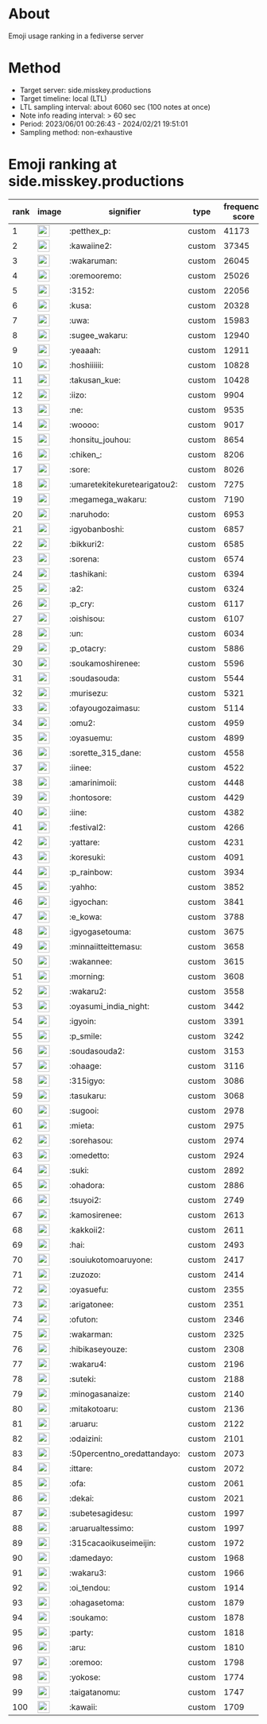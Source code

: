 # About
Emoji usage ranking in a fediverse server

# Method
- Target server: side.misskey.productions
- Target timeline: local (LTL)
- LTL sampling interval: about 6060 sec (100 notes at once)
- Note info reading interval: > 60 sec
- Period: 2023/06/01 00:26:43 - 2024/02/21 19:51:01 
- Sampling method: non-exhaustive

# Emoji ranking at side.misskey.productions

|rank|image|signifier|type|frequency score|
|----|----|----|----|----|
|1|<img height="24" src="https://side.misskey.productions/emoji/petthex_p.webp">|:petthex_p:|custom|41173|
|2|<img height="24" src="https://side.misskey.productions/emoji/kawaiine2.webp">|:kawaiine2:|custom|37345|
|3|<img height="24" src="https://side.misskey.productions/emoji/wakaruman.webp">|:wakaruman:|custom|26045|
|4|<img height="24" src="https://side.misskey.productions/emoji/oremooremo.webp">|:oremooremo:|custom|25026|
|5|<img height="24" src="https://side.misskey.productions/emoji/3152.webp">|:3152:|custom|22056|
|6|<img height="24" src="https://side.misskey.productions/emoji/kusa.webp">|:kusa:|custom|20328|
|7|<img height="24" src="https://side.misskey.productions/emoji/uwa.webp">|:uwa:|custom|15983|
|8|<img height="24" src="https://side.misskey.productions/emoji/sugee_wakaru.webp">|:sugee_wakaru:|custom|12940|
|9|<img height="24" src="https://side.misskey.productions/emoji/yeaaah.webp">|:yeaaah:|custom|12911|
|10|<img height="24" src="https://side.misskey.productions/emoji/hoshiiiiii.webp">|:hoshiiiiii:|custom|10828|
|11|<img height="24" src="https://side.misskey.productions/emoji/takusan_kue.webp">|:takusan_kue:|custom|10428|
|12|<img height="24" src="https://side.misskey.productions/emoji/iizo.webp">|:iizo:|custom|9904|
|13|<img height="24" src="https://side.misskey.productions/emoji/ne.webp">|:ne:|custom|9535|
|14|<img height="24" src="https://side.misskey.productions/emoji/woooo.webp">|:woooo:|custom|9017|
|15|<img height="24" src="https://side.misskey.productions/emoji/honsitu_jouhou.webp">|:honsitu_jouhou:|custom|8654|
|16|<img height="24" src="https://side.misskey.productions/emoji/chiken_.webp">|:chiken_:|custom|8206|
|17|<img height="24" src="https://side.misskey.productions/emoji/sore.webp">|:sore:|custom|8026|
|18|<img height="24" src="https://side.misskey.productions/emoji/umaretekitekuretearigatou2.webp">|:umaretekitekuretearigatou2:|custom|7275|
|19|<img height="24" src="https://side.misskey.productions/emoji/megamega_wakaru.webp">|:megamega_wakaru:|custom|7190|
|20|<img height="24" src="https://side.misskey.productions/emoji/naruhodo.webp">|:naruhodo:|custom|6953|
|21|<img height="24" src="https://side.misskey.productions/emoji/igyobanboshi.webp">|:igyobanboshi:|custom|6857|
|22|<img height="24" src="https://side.misskey.productions/emoji/bikkuri2.webp">|:bikkuri2:|custom|6585|
|23|<img height="24" src="https://side.misskey.productions/emoji/sorena.webp">|:sorena:|custom|6574|
|24|<img height="24" src="https://side.misskey.productions/emoji/tashikani.webp">|:tashikani:|custom|6394|
|25|<img height="24" src="https://side.misskey.productions/emoji/a2.webp">|:a2:|custom|6324|
|26|<img height="24" src="https://side.misskey.productions/emoji/p_cry.webp">|:p_cry:|custom|6117|
|27|<img height="24" src="https://side.misskey.productions/emoji/oishisou.webp">|:oishisou:|custom|6107|
|28|<img height="24" src="https://side.misskey.productions/emoji/un.webp">|:un:|custom|6034|
|29|<img height="24" src="https://side.misskey.productions/emoji/p_otacry.webp">|:p_otacry:|custom|5886|
|30|<img height="24" src="https://side.misskey.productions/emoji/soukamoshirenee.webp">|:soukamoshirenee:|custom|5596|
|31|<img height="24" src="https://side.misskey.productions/emoji/soudasouda.webp">|:soudasouda:|custom|5544|
|32|<img height="24" src="https://side.misskey.productions/emoji/murisezu.webp">|:murisezu:|custom|5321|
|33|<img height="24" src="https://side.misskey.productions/emoji/ofayougozaimasu.webp">|:ofayougozaimasu:|custom|5114|
|34|<img height="24" src="https://side.misskey.productions/emoji/omu2.webp">|:omu2:|custom|4959|
|35|<img height="24" src="https://side.misskey.productions/emoji/oyasuemu.webp">|:oyasuemu:|custom|4899|
|36|<img height="24" src="https://side.misskey.productions/emoji/sorette_315_dane.webp">|:sorette_315_dane:|custom|4558|
|37|<img height="24" src="https://side.misskey.productions/emoji/iinee.webp">|:iinee:|custom|4522|
|38|<img height="24" src="https://side.misskey.productions/emoji/amarinimoii.webp">|:amarinimoii:|custom|4448|
|39|<img height="24" src="https://side.misskey.productions/emoji/hontosore.webp">|:hontosore:|custom|4429|
|40|<img height="24" src="https://side.misskey.productions/emoji/iine.webp">|:iine:|custom|4382|
|41|<img height="24" src="https://side.misskey.productions/emoji/festival2.webp">|:festival2:|custom|4266|
|42|<img height="24" src="https://side.misskey.productions/emoji/yattare.webp">|:yattare:|custom|4231|
|43|<img height="24" src="https://side.misskey.productions/emoji/koresuki.webp">|:koresuki:|custom|4091|
|44|<img height="24" src="https://side.misskey.productions/emoji/p_rainbow.webp">|:p_rainbow:|custom|3934|
|45|<img height="24" src="https://side.misskey.productions/emoji/yahho.webp">|:yahho:|custom|3852|
|46|<img height="24" src="https://side.misskey.productions/emoji/igyochan.webp">|:igyochan:|custom|3841|
|47|<img height="24" src="https://side.misskey.productions/emoji/e_kowa.webp">|:e_kowa:|custom|3788|
|48|<img height="24" src="https://side.misskey.productions/emoji/igyogasetouma.webp">|:igyogasetouma:|custom|3675|
|49|<img height="24" src="https://side.misskey.productions/emoji/minnaiitteittemasu.webp">|:minnaiitteittemasu:|custom|3658|
|50|<img height="24" src="https://side.misskey.productions/emoji/wakannee.webp">|:wakannee:|custom|3615|
|51|<img height="24" src="https://side.misskey.productions/emoji/morning.webp">|:morning:|custom|3608|
|52|<img height="24" src="https://side.misskey.productions/emoji/wakaru2.webp">|:wakaru2:|custom|3558|
|53|<img height="24" src="https://side.misskey.productions/emoji/oyasumi_india_night.webp">|:oyasumi_india_night:|custom|3442|
|54|<img height="24" src="https://side.misskey.productions/emoji/igyoin.webp">|:igyoin:|custom|3391|
|55|<img height="24" src="https://side.misskey.productions/emoji/p_smile.webp">|:p_smile:|custom|3242|
|56|<img height="24" src="https://side.misskey.productions/emoji/soudasouda2.webp">|:soudasouda2:|custom|3153|
|57|<img height="24" src="https://side.misskey.productions/emoji/ohaage.webp">|:ohaage:|custom|3116|
|58|<img height="24" src="https://side.misskey.productions/emoji/315igyo.webp">|:315igyo:|custom|3086|
|59|<img height="24" src="https://side.misskey.productions/emoji/tasukaru.webp">|:tasukaru:|custom|3068|
|60|<img height="24" src="https://side.misskey.productions/emoji/sugooi.webp">|:sugooi:|custom|2978|
|61|<img height="24" src="https://side.misskey.productions/emoji/mieta.webp">|:mieta:|custom|2975|
|62|<img height="24" src="https://side.misskey.productions/emoji/sorehasou.webp">|:sorehasou:|custom|2974|
|63|<img height="24" src="https://side.misskey.productions/emoji/omedetto.webp">|:omedetto:|custom|2924|
|64|<img height="24" src="https://side.misskey.productions/emoji/suki.webp">|:suki:|custom|2892|
|65|<img height="24" src="https://side.misskey.productions/emoji/ohadora.webp">|:ohadora:|custom|2886|
|66|<img height="24" src="https://side.misskey.productions/emoji/tsuyoi2.webp">|:tsuyoi2:|custom|2749|
|67|<img height="24" src="https://side.misskey.productions/emoji/kamosirenee.webp">|:kamosirenee:|custom|2613|
|68|<img height="24" src="https://side.misskey.productions/emoji/kakkoii2.webp">|:kakkoii2:|custom|2611|
|69|<img height="24" src="https://side.misskey.productions/emoji/hai.webp">|:hai:|custom|2493|
|70|<img height="24" src="https://side.misskey.productions/emoji/souiukotomoaruyone.webp">|:souiukotomoaruyone:|custom|2417|
|71|<img height="24" src="https://side.misskey.productions/emoji/zuzozo.webp">|:zuzozo:|custom|2414|
|72|<img height="24" src="https://side.misskey.productions/emoji/oyasuefu.webp">|:oyasuefu:|custom|2355|
|73|<img height="24" src="https://side.misskey.productions/emoji/arigatonee.webp">|:arigatonee:|custom|2351|
|74|<img height="24" src="https://side.misskey.productions/emoji/ofuton.webp">|:ofuton:|custom|2346|
|75|<img height="24" src="https://side.misskey.productions/emoji/wakarman.webp">|:wakarman:|custom|2325|
|76|<img height="24" src="https://side.misskey.productions/emoji/hibikaseyouze.webp">|:hibikaseyouze:|custom|2308|
|77|<img height="24" src="https://side.misskey.productions/emoji/wakaru4.webp">|:wakaru4:|custom|2196|
|78|<img height="24" src="https://side.misskey.productions/emoji/suteki.webp">|:suteki:|custom|2188|
|79|<img height="24" src="https://side.misskey.productions/emoji/minogasanaize.webp">|:minogasanaize:|custom|2140|
|80|<img height="24" src="https://side.misskey.productions/emoji/mitakotoaru.webp">|:mitakotoaru:|custom|2136|
|81|<img height="24" src="https://side.misskey.productions/emoji/aruaru.webp">|:aruaru:|custom|2122|
|82|<img height="24" src="https://side.misskey.productions/emoji/odaizini.webp">|:odaizini:|custom|2101|
|83|<img height="24" src="https://side.misskey.productions/emoji/50percentno_oredattandayo.webp">|:50percentno_oredattandayo:|custom|2073|
|84|<img height="24" src="https://side.misskey.productions/emoji/ittare.webp">|:ittare:|custom|2072|
|85|<img height="24" src="https://side.misskey.productions/emoji/ofa.webp">|:ofa:|custom|2061|
|86|<img height="24" src="https://side.misskey.productions/emoji/dekai.webp">|:dekai:|custom|2021|
|87|<img height="24" src="https://side.misskey.productions/emoji/subetesagidesu.webp">|:subetesagidesu:|custom|1997|
|88|<img height="24" src="https://side.misskey.productions/emoji/aruarualtessimo.webp">|:aruarualtessimo:|custom|1997|
|89|<img height="24" src="https://side.misskey.productions/emoji/315cacaoikuseimeijin.webp">|:315cacaoikuseimeijin:|custom|1972|
|90|<img height="24" src="https://side.misskey.productions/emoji/damedayo.webp">|:damedayo:|custom|1968|
|91|<img height="24" src="https://side.misskey.productions/emoji/wakaru3.webp">|:wakaru3:|custom|1966|
|92|<img height="24" src="https://side.misskey.productions/emoji/oi_tendou.webp">|:oi_tendou:|custom|1914|
|93|<img height="24" src="https://side.misskey.productions/emoji/ohagasetoma.webp">|:ohagasetoma:|custom|1879|
|94|<img height="24" src="https://side.misskey.productions/emoji/soukamo.webp">|:soukamo:|custom|1878|
|95|<img height="24" src="https://side.misskey.productions/emoji/party.webp">|:party:|custom|1818|
|96|<img height="24" src="https://side.misskey.productions/emoji/aru.webp">|:aru:|custom|1810|
|97|<img height="24" src="https://side.misskey.productions/emoji/oremoo.webp">|:oremoo:|custom|1798|
|98|<img height="24" src="https://side.misskey.productions/emoji/yokose.webp">|:yokose:|custom|1774|
|99|<img height="24" src="https://side.misskey.productions/emoji/taigatanomu.webp">|:taigatanomu:|custom|1747|
|100|<img height="24" src="https://side.misskey.productions/emoji/kawaii.webp">|:kawaii:|custom|1709|
